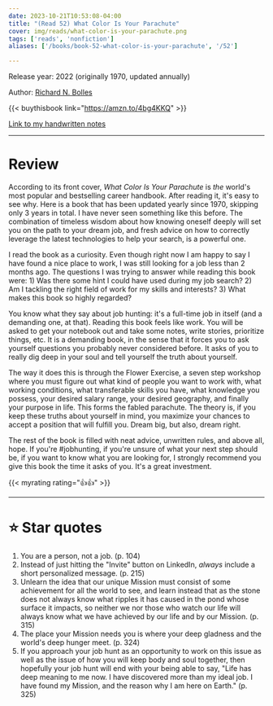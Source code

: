 ```yaml
---
date: 2023-10-21T10:53:08-04:00
title: "(Read 52) What Color Is Your Parachute"
cover: img/reads/what-color-is-your-parachute.png
tags: ['reads', 'nonfiction']
aliases: ['/books/book-52-what-color-is-your-parachute', '/52']

---
```


Release year: 2022 (originally 1970, updated annually)

Author: [Richard N. Bolles](https://en.wikipedia.org/wiki/Richard_Nelson_Bolles)

{{< buythisbook link="https://amzn.to/4bg4KKQ" >}}

[Link to my handwritten notes](https://drive.google.com/file/d/1EFFzlE1esmTN9mDoxGFcjE3DR3ngAxqd/view?usp=sharing)

---

# Review

According to its front cover, *What Color Is Your Parachute* is *the*
world's most popular and bestselling career handbook. After reading it,
it's easy to see why. Here is a book that has been updated yearly since
1970, skipping only 3 years in total. I have never seen something like
this before. The combination of timeless wisdom about how knowing
oneself deeply will set you on the path to your dream job, and fresh
advice on how to correctly leverage the latest technologies to help your
search, is a powerful one.

I read the book as a curiosity. Even though right now I am happy to say
I have found a nice place to work, I was still looking for a job less
than 2 months ago. The questions I was trying to answer while reading
this book were: 1) Was there some hint I could have used during my job
search? 2) Am I tackling the right field of work for my skills and
interests? 3) What makes this book so highly regarded?

You know what they say about job hunting: it's a full-time job in itself
(and a demanding one, at that). Reading this book feels like work. You
will be asked to get your notebook out and take some notes, write
stories, prioritize things, etc. It is a demanding book, in the sense
that it forces you to ask yourself questions you probably never
considered before. It asks of you to really dig deep in your soul and
tell yourself the truth about yourself.

The way it does this is through the Flower Exercise, a seven step
workshop where you must figure out what kind of people you want to work
with, what working conditions, what transferable skills you have, what
knowledge you possess, your desired salary range, your desired
geography, and finally your purpose in life. This forms the fabled
parachute. The theory is, if you keep these truths about yourself in
mind, you maximize your chances to accept a position that will fulfill
you. Dream big, but also, dream right.

The rest of the book is filled with neat advice, unwritten rules, and
above all, hope. If you're #jobhunting, if you're unsure of what your
next step should be, if you want to know what you are looking for, I
strongly recommend you give this book the time it asks of you. It's a
great investment.

{{< myrating rating="👍👍" >}}

---

# :star: Star quotes

1. You are a person, not a job. (p. 104)
2. Instead of just hitting the "Invite" button on LinkedIn, *always*
   include a short personalized message. (p. 215)
3. Unlearn the idea that our unique Mission must consist of some
   achievement for all the world to see, and learn instead that as the
   stone does not always know what ripples it has caused in the pond
   whose surface it impacts, so neither we nor those who watch our life
   will always know what we have achieved by our life and by our
   Mission. (p. 315)
4. The place your Mission needs you is where your deep gladness and the
   world's deep hunger meet. (p. 324)
5. If you approach your job hunt as an opportunity to work on this issue
   as well as the issue of how you will keep body and soul together,
   then hopefully your job hunt will end with your being able to say,
   "Life has deep meaning to me now. I have discovered more than my
   ideal job. I have found my Mission, and the reason why I am here on
   Earth." (p. 325)
